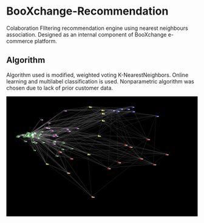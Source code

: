 # BooXchange-Recommendation
Colaboration FIltering recommendation engine using nearest neighbours association. Designed as an internal component of BooXchange e-commerce platform.

## Algorithm
Algorithm used is modified, weighted voting K-NearestNeighbors. Online learning and multilabel classification is used. Nonparametric algorithm was chosen due to lack of prior customer data.

![Visualization](/ml.PNG?raw=true "Customer connection visualization using dimensionality reduction (PCA) and unsupervised learning (KMeans clustering).")
